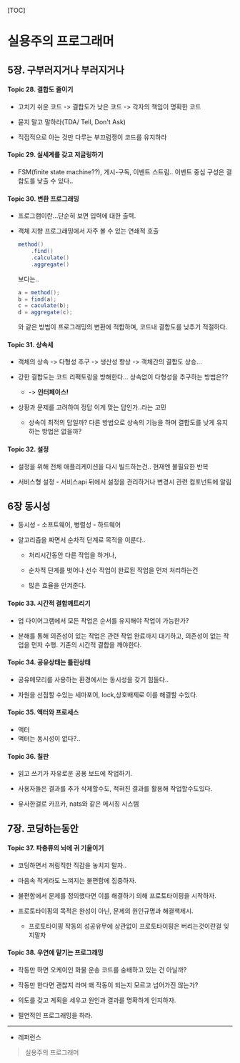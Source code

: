 [TOC]

# 실용주의 프로그래머

## 5장. 구부러지거나 부러지거나

#### Topic 28. 결합도 줄이기

- 고치기 쉬운 코드 -> 결합도가 낮은 코드 -> 각자의 책임이 명확한 코드

- 묻지 말고 말하라(TDA/ Tell, Don't Ask)

- 직접적으로 아는 것만 다루는 부끄럼쟁이 코드를 유지하라

#### Topic 29. 실세계를 갖고 저글링하기

- FSM(finite state machine??), 게시-구독, 이벤트 스트림.. 이벤트 중심 구성은 결합도를 낮출 수 있다..

#### Topic 30. 변환 프로그래밍

- 프로그램이란...단순히 보면 입력에 대한 출력.

- 객체 지향 프로그래밍에서 자주 볼 수 있는 연쇄적 호출
  
  ```java
  method()
      .find()
      .calculate()
      .aggregate()
  ```
  
  보다는..
  
  ```java
  a = method();
  b = find(a);
  c = caculate(b);
  d = aggregate(c);
  ```
  
  와 같은 방법이 프로그래밍의 변환에 적합하며, 코드내 결합도를 낮추기 적절하다.

#### Topic 31. 상속세

- 객체의 상속 -> 다형성 추구 -> 생산성 향상 -> 객체간의 결합도 상승...

- 강한 결합도는 코드 리팩토링을 방해한다... 상속없이 다형성을 추구하는 방법은??
  
  - -> **인터페이스!**

- 상황과 문제를 고려하여 정답 이게 맞는 답인가..라는 고민
  
  - 상속이 최적의 답일까? 다른 방법으로 상속의 기능을 하며 결합도를 낮게 유지하는 방법은 없을까?

#### Topic 32. 설정

- 설정을 위해 전체 애플리케이션을 다시 빌드하는건.. 현재엔 불필요한 반복

- 서비스형 설정 - 서비스api 뒤에서 설정을 관리하거나 변경시 관련 컴포넌트에 알림

## 6장 동시성

- 동시성 - 소프트웨어, 병렬성 - 하드웨어

- 알고리즘을 짜면서 순차적 단계로 목적을 이룬다.. 
  
  - 처리시간동안 다른 작업을 하거나,
  
  - 순차적 단계를 벗어나 선수 작업이 완료된 작업을 먼저 처리하는건 
  
  - 많은 효율을 안겨준다.

#### Topic 33. 시간적 결합깨트리기

- 업 다이어그램에서 모든 작업은 순서를 유지해야 작업이 가능한가?

- 분해를 통해 의존성이 있는 작업은 관련 작업 완료까지 대기하고, 의존성이 없는 작업을 먼저 수행. 기존의 시간적 결합을 깨야한다.

#### Topic 34. 공유상태는 틀린상태

- 공유메모리를 사용하는 환경에서는 동시성을 갖기 힘들다.. 

- 자원을 선점할 수있는 세마포어, lock,상호배제로 이를 해결할 수있다.

#### Topic 35. 액터와 프로세스

- 액터
- 액터는 동시성이 없다?..

#### Topic 36. 칠판

- 읽고 쓰기가 자유로운 공용 보드에 작업하기. 

- 사용자들은 결과를 추가 삭제할수도, 적혀진 결과를 활용해 작업할수도있다.

- 유사한걸로 카프카, nats와 같은 메시징 시스템

## 7장. 코딩하는동안

#### Topic 37. 파충류의 뇌에 귀 기울이기

- 코딩하면서 꺼림직한 직감을 놓치지 말자.. 

- 마음속 작게라도 느껴지는 불편함에 집중하자. 

- 불편함에서 문제를 정의했다면 이를 해결하기 의해 프로토타이핑을 시작하자.

- 프로토타이핑의 목적은 완성이 아닌, 문제의 원인규명과 해결책제시.
  
  - 프로토타이핑 작동의 성공유무에 상관없이 프로토타이핑은 버리는것이란걸 잊지말자

#### Topic 38. 우연에 맡기는 프로그래밍

- 작동만 하면 오케이인 화물 운송 코드를 숭배하고 있는 건 아닐까?

- 작동만 한다면 괜찮지 라며 왜 작동이 되는지 모르고 넘어가진 않는가?

- 의도를 갖고 계획을 세우고 원인과 결과를 명확하게 인지하자. 

- 필연적인 프로그래밍을 하라.

---

- 레퍼런스

> 실용주의 프로그래머
